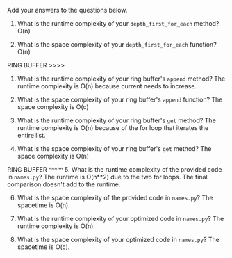 Add your answers to the questions below.

1. What is the runtime complexity of your `depth_first_for_each` method?
    O(n)

2. What is the space complexity of your `depth_first_for_each` function?
    O(n)

RING BUFFER >>>>

1. What is the runtime complexity of your ring buffer's `append` method?
    The runtime complexity is O(n) because current needs to increase.

2. What is the space complexity of your ring buffer's `append` function?
    The space complexity is O(c)

3. What is the runtime complexity of your ring buffer's `get` method?
    The runtime complexity is O(n) because of the for loop that iterates the entire list.

4. What is the space complexity of your ring buffer's `get` method?
    The space complexity is O(n)

RING BUFFER ^^^^^
5. What is the runtime complexity of the provided code in `names.py`? 
    The runtime is O(n**2) due to the two for loops. The final comparison doesn't add to the runtime.

6. What is the space complexity of the provided code in `names.py`?
    The spacetime is O(n).

7. What is the runtime complexity of your optimized code in `names.py`?
    The runtime complexity is O(n)

8. What is the space complexity of your optimized code in `names.py`?
    The spacetime is O(c).

